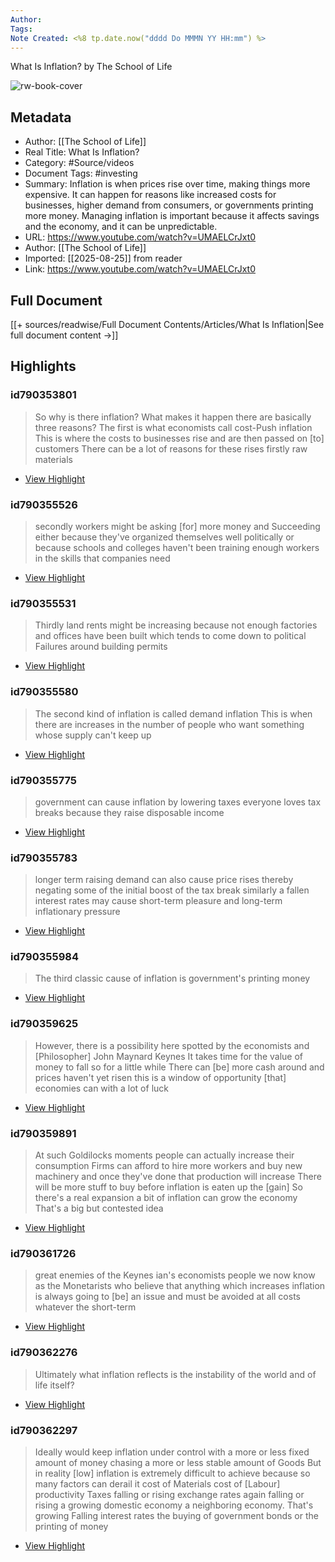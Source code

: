 ```yaml
---
Author: 
Tags:
Note Created: <%8 tp.date.now("dddd Do MMMN YY HH:mm") %>
---
```

What Is Inflation? by The School of Life

![rw-book-cover](https://i.ytimg.com/vi/UMAELCrJxt0/maxresdefault.jpg)

## Metadata
- Author: [[The School of Life]]
- Real Title: What Is Inflation?
- Category: #Source/videos
- Document Tags:  #investing 
- Summary: Inflation is when prices rise over time, making things more expensive. It can happen for reasons like increased costs for businesses, higher demand from consumers, or governments printing more money. Managing inflation is important because it affects savings and the economy, and it can be unpredictable.
- URL: https://www.youtube.com/watch?v=UMAELCrJxt0
- Author: [[The School of Life]]
- Imported: [[2025-08-25]] from reader
- Link: https://www.youtube.com/watch?v=UMAELCrJxt0

## Full Document
[[+ sources/readwise/Full Document Contents/Articles/What Is Inflation|See full document content →]]

## Highlights
### id790353801

> So why is there inflation? What makes it happen there are basically three reasons? The first is what economists call
> cost-Push inflation This is where the costs to businesses rise and are then passed on [to] customers There can be a lot of reasons for these rises firstly raw materials

 * [View Highlight](https://read.readwise.io/read/01j8kzeg251ce7m4gwf6ffpndz)
### id790355526

> secondly workers might be asking [for] more money and Succeeding either because they've organized themselves well politically or because schools and colleges haven't been training enough workers in the skills that companies need

 * [View Highlight](https://read.readwise.io/read/01j8kzn7sypptj778p1sk6tkes)
### id790355531

> Thirdly land rents might be increasing because not enough factories and offices have been built which tends to come down to political Failures around building permits

 * [View Highlight](https://read.readwise.io/read/01j8kznhnex33vdxgr945nhcpj)
### id790355580

> The second kind of inflation is called demand inflation This is when there are increases in the number of people who want something whose supply can't keep up

 * [View Highlight](https://read.readwise.io/read/01j8kzr20h1t2eb4avgj9wbxvz)
### id790355775

> government can cause inflation by lowering taxes everyone loves tax breaks because they raise disposable income

 * [View Highlight](https://read.readwise.io/read/01j8kzrtgykah99j7gn51gbwda)
### id790355783

> longer term raising demand can also cause price rises thereby negating some of the initial boost of the tax break similarly a fallen interest rates may cause short-term pleasure and long-term inflationary pressure

 * [View Highlight](https://read.readwise.io/read/01j8kzsaf95qxd7fjnw34y6qxq)
### id790355984

> The third classic cause of inflation is government's printing money

 * [View Highlight](https://read.readwise.io/read/01j8kzt9jya8xx69ky8cx4jkp2)
### id790359625

> However, there is a possibility here spotted by the economists and [Philosopher] John Maynard Keynes It takes time for the value of money to fall so for a little while There can [be] more cash around and prices haven't yet risen this is a window of opportunity
> [that] economies can with a lot of luck

 * [View Highlight](https://read.readwise.io/read/01j8m1cd2hf3rcpp1n18wnaadd)
### id790359891

> At such Goldilocks moments people can actually increase their consumption Firms can afford to hire more workers and buy new machinery and once they've done that production will increase There will be more stuff to buy before inflation is eaten up the [gain] So there's a real expansion a bit of inflation can grow the economy That's a big but contested idea

 * [View Highlight](https://read.readwise.io/read/01j8m1hqx4nt36ehdz31h3cc3p)
### id790361726

> great enemies of the Keynes ian's economists people we now know as the Monetarists who believe that anything which increases inflation is always going to [be] an issue and must be avoided at all costs whatever the short-term

 * [View Highlight](https://read.readwise.io/read/01j8m20vee28wcyv1qfe4z3564)
### id790362276

> Ultimately what inflation reflects is the instability of the world and of life itself?

 * [View Highlight](https://read.readwise.io/read/01j8m23kz99pkgc13jrc5c4ajz)
### id790362297

> Ideally would keep inflation under control with a more or less fixed amount of money chasing a more or less stable amount of Goods But in reality [low] inflation is extremely difficult to achieve because so many factors can derail it cost of Materials cost of [Labour] productivity Taxes falling or rising exchange rates again falling or rising a growing domestic economy a neighboring economy. That's growing Falling interest rates the buying of government bonds or the printing of money

 * [View Highlight](https://read.readwise.io/read/01j8m24mfs2q748ghz91d7qaxz)
